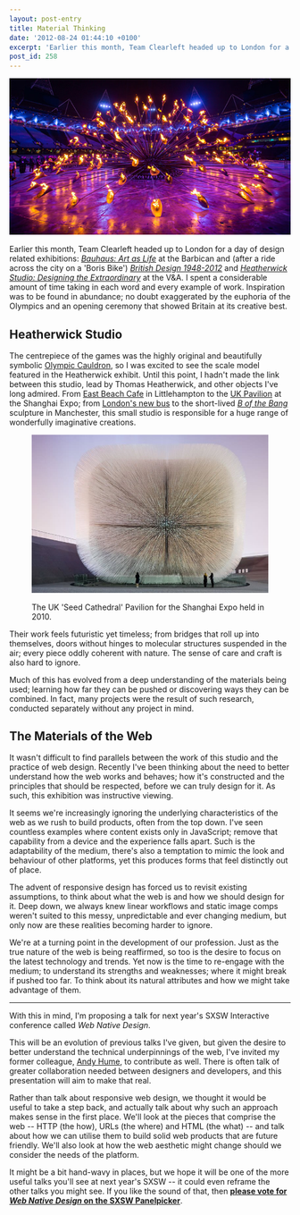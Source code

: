 ```yaml
---
layout: post-entry
title: Material Thinking
date: '2012-08-24 01:44:10 +0100'
excerpt: 'Earlier this month, Team Clearleft headed up to London for a day of design related exhibitions: <cite>Bauhaus: Art as Life</cite> at the Barbican and (after a ride across the city on a ''Boris Bike'') <cite>British Design 1948-2012</cite> and <cite>Heatherwick Studio: Designing the Extraordinary</cite> at the V&A.'
post_id: 258
---
```

![Olympic Cauldron design by Heatherwick Studio](/assets/2012/08/material_thinking.jpg)

Earlier this month, Team Clearleft headed up to London for a day of design related exhibitions: <cite>[Bauhaus: Art as Life][1]</cite> at the Barbican and (after a ride across the city on a 'Boris Bike') <cite>[British Design 1948-2012][2]</cite> and <cite>[Heatherwick Studio: Designing the Extraordinary][3]</cite> at the V&A. I spent a considerable amount of time taking in each word and every example of work. Inspiration was to be found in abundance; no doubt exaggerated by the euphoria of the Olympics and an opening ceremony that showed Britain at its creative best.

## Heatherwick Studio
The centrepiece of the games was the highly original and beautifully symbolic [Olympic Cauldron][4], so I was excited to see the scale model featured in the Heatherwick exhibit. Until this point, I hadn't made the link between this studio, lead by Thomas Heatherwick, and other objects I've long admired. From [East Beach Cafe][5] in Littlehampton to the [UK Pavilion][6] at the Shanghai Expo; from [London's new bus][7] to the short-lived [<cite>B of the Bang</cite>][8] sculpture in Manchester, this small studio is responsible for a huge range of wonderfully imaginative creations.

<figure>
    <img src="/assets/2012/08/seed_cathedral.jpg" alt=""/>
    <figcaption>
        <p>The UK 'Seed Cathedral' Pavilion for the Shanghai Expo held in 2010.</p>
    </figcaption>
</figure>

Their work feels futuristic yet timeless; from bridges that roll up into themselves, doors without hinges to molecular structures suspended in the air; every piece oddly coherent with nature. The sense of care and craft is also hard to ignore.

Much of this has evolved from a deep understanding of the materials being used; learning how far they can be pushed or discovering ways they can be combined. In fact, many projects were the result of such research, conducted separately without any project in mind.

## The Materials of the Web
It wasn't difficult to find parallels between the work of this studio and the practice of web design. Recently I've been thinking about the need to better understand how the web works and behaves; how it's constructed and the principles that should be respected, before we can truly design for it. As such, this exhibition was instructive viewing.

It seems we're increasingly ignoring the underlying characteristics of the web as we rush to build products, often from the top down. I've seen countless examples where content exists only in JavaScript; remove that capability from a device and the experience falls apart. Such is the adaptability of the medium, there's also a temptation to mimic the look and behaviour of other platforms, yet this produces forms that feel distinctly out of place.

The advent of responsive design has forced us to revisit existing assumptions, to think about what the web is and how we should design for it. Deep down, we always knew linear workflows and static image comps weren't suited to this messy, unpredictable and ever changing medium, but only now are these realities becoming harder to ignore.

We're at a turning point in the development of our profession. Just as the true nature of the web is being reaffirmed, so too is the desire to focus on the latest technology and trends. Yet now is the time to re-engage with the medium; to understand its strengths and weaknesses; where it might break if pushed too far. To think about its natural attributes and how we might take advantage of them.

* * *

With this in mind, I'm proposing a talk for next year's SXSW Interactive conference called <cite>Web Native Design</cite>.

This will be an evolution of previous talks I've given, but given the desire to better understand the technical underpinnings of the web, I've invited my former colleague, [Andy Hume][9], to contribute as well. There is often talk of greater collaboration needed between designers and developers, and this presentation will aim to make that real.

Rather than talk about responsive web design, we thought it would be useful to take a step back, and actually talk about why such an approach makes sense in the first place. We'll look at the pieces that comprise the web -- HTTP (the how), URLs (the where) and HTML (the what) -- and talk about how we can utilise them to build solid web products that are future friendly. We'll also look at how the web aesthetic might change should we consider the needs of the platform.

It might be a bit hand-wavy in places, but we hope it will be one of the more useful talks you'll see at next year's SXSW -- it could even reframe the other talks you might see. If you like the sound of that, then **[please vote for <cite>Web Native Design</cite> on the SXSW Panelpicker][10]**.

[1]: http://www.barbican.org.uk/artgallery/event-detail.asp?ID=12409
[2]: http://www.vam.ac.uk/content/exhibitions/exhibition-british-design/
[3]: http://www.vam.ac.uk/content/exhibitions/heatherwick-studio/
[4]: http://www.heatherwick.com/2012-olympic-cauldron/
[5]: http://www.heatherwick.com/east-beach-cafe/
[6]: http://www.heatherwick.com/uk-pavilion/
[7]: http://www.heatherwick.com/london-bus/
[8]: http://en.wikipedia.org/wiki/B_of_the_Bang
[9]: http://andyhume.net
[10]: http://panelpicker.sxsw.com/vote/197